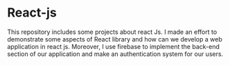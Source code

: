 # React-js
This repository includes some projects about react Js. I made an effort to demonstrate some aspects of React library and how can we develop a web application in react js. Moreover, I use firebase to implement the back-end section of our application and make an authentication system for our users.
